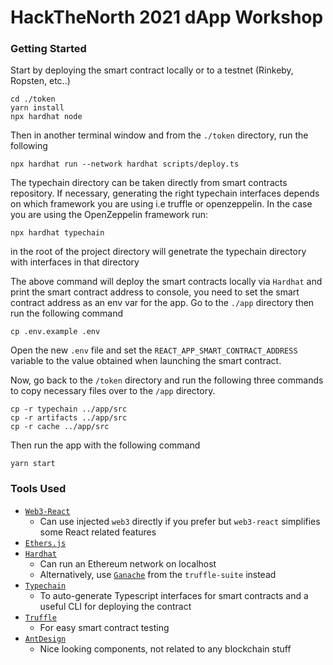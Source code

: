 # HackTheNorth 2021 dApp Workshop

### Getting Started

Start by deploying the smart contract locally or to a testnet (Rinkeby, Ropsten, etc..)

```
cd ./token
yarn install
npx hardhat node
```

Then in another terminal window and from the `./token` directory, run the following

```
npx hardhat run --network hardhat scripts/deploy.ts
```

The typechain directory can be taken directly from smart contracts repository. 
If necessary, generating the right typechain interfaces depends on which framework you are using i.e truffle or openzeppelin.
In the case you are using the OpenZeppelin framework run:
```
npx hardhat typechain
```
in the root of the project directory will genetrate the typechain directory with interfaces in that directory


The above command will deploy the smart contracts locally via `Hardhat` and print the smart contract address to console, you need to set the smart contract address as an env var for the app. Go to the `./app` directory then run the following command

```
cp .env.example .env
```

Open the new `.env` file and set the `REACT_APP_SMART_CONTRACT_ADDRESS` variable to the value obtained when launching the smart contract. 

Now, go back to the `/token` directory and run the following three commands to copy necessary files over to the `/app` directory.

```
cp -r typechain ../app/src
cp -r artifacts ../app/src
cp -r cache ../app/src
```

Then run the app with the following command

```
yarn start
```


### Tools Used

* [`Web3-React`](https://github.com/NoahZinsmeister/web3-react)
    * Can use injected `web3` directly if you prefer but `web3-react` simplifies some React related features
* [`Ethers.js`](https://docs.ethers.io/v5/)
* [`Hardhat`](https://hardhat.org/getting-started/)
    * Can run an Ethereum network on localhost
    * Alternatively, use [`Ganache`](https://www.trufflesuite.com/ganache) from the `truffle-suite` instead
* [`Typechain`](https://github.com/dethcrypto/TypeChain)
    * To auto-generate Typescript interfaces for smart contracts and a useful CLI for deploying the contract
* [`Truffle`](https://trufflesuite.com/)
    * For easy smart contract testing
* [`AntDesign`](https://ant.design/components/overview/)
    * Nice looking components, not related to any blockchain stuff
